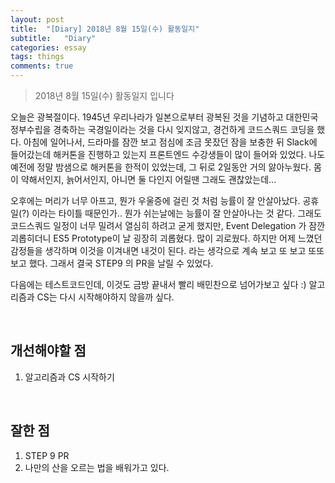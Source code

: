 ```yaml
---
layout: post
title:  "[Diary] 2018년 8월 15일(수) 활동일지"
subtitle:   "Diary"
categories: essay
tags: things
comments: true
---
```


> 2018년 8월 15일(수) 활동일지 입니다

오늘은 광복절이다. 1945년 우리나라가 일본으로부터 광복된 것을 기념하고 대한민국 정부수립을 경축하는 국경일이라는 것을 다시 잊지않고, 경건하게 코드스쿼드 코딩을 했다.  아침에 일어나서, 드라마를 잠깐 보고 점심에 조금 못잤던 잠을 보충한 뒤 Slack에 들어갔는데 해커톤을 진행하고 있는지 프론트엔드 수강생들이 많이 들어와 있었다. 나도 예전에 정말 밤샘으로 해커톤을 한적이 있었는데, 그 뒤로 2일동안 거의 앓아누웠다. 몸이 약해서인지, 늙어서인지, 아니면 둘 다인지 어릴땐 그래도 괜찮았는데...

오후에는 머리가 너무 아프고, 뭔가 우울증에 걸린 것 처럼 능률이 잘 안살아났다. 공휴일(?) 이라는 타이틀 때문인가.. 뭔가 쉬는날에는 능률이 잘 안살아나는 것 같다. 그래도 코드스쿼드 일정이 너무 밀려서 열심히 하려고 굳게 했지만, Event Delegation 가 잠깐 괴롭히더니 ES5 Prototype이 날 굉장히 괴롭혔다. 많이 괴로웠다. 하지만 어제 느꼈던 감정들을 생각하며 이것을 이겨내면 내것이 된다. 라는 생각으로 계속 보고 또 보고 또또 보고 했다. 그래서 결국 STEP9 의 PR을 날릴 수 있었다. 

다음에는 테스트코드인데, 이것도 금방 끝내서 빨리 배민찬으로 넘어가보고 싶다 :) 알고리즘과 CS는 다시 시작해야하지 않을까 싶다.

<br/>

## 개선해야할 점

1. 알고리즘과 CS 시작하기

<br/>

## 잘한 점

1. STEP 9 PR
2. 나만의 산을 오르는 법을 배워가고 있다.